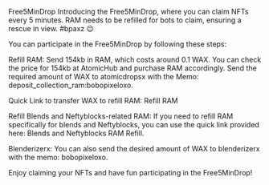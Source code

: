 Free5MinDrop
Introducing the Free5MinDrop, where you can claim NFTs every 5 minutes. RAM needs to be refilled for bots to claim, ensuring a rescue in view. #bpaxz 😉

You can participate in the Free5MinDrop by following these steps:

Refill RAM: Send 154kb in RAM, which costs around 0.1 WAX. You can check the price for 154kb at AtomicHub and purchase RAM accordingly. Send the required amount of WAX to atomicdropsx with the Memo: deposit_collection_ram:bobopixeloxo.

Quick Link to transfer WAX to refill RAM: Refill RAM

Refill Blends and Neftyblocks-related RAM: If you need to refill RAM specifically for blends and Neftyblocks, you can use the quick link provided here: Blends and Neftyblocks RAM Refill.

Blenderizerx: You can also send the desired amount of WAX to blenderizerx with the memo: bobopixeloxo.

Enjoy claiming your NFTs and have fun participating in the Free5MinDrop!
